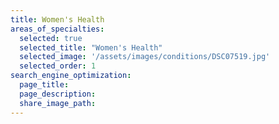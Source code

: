 ```yaml
---
title: Women's Health
areas_of_specialties:
  selected: true
  selected_title: "Women's Health"
  selected_image: '/assets/images/conditions/DSC07519.jpg'
  selected_order: 1
search_engine_optimization:
  page_title:
  page_description:
  share_image_path:
---
```



